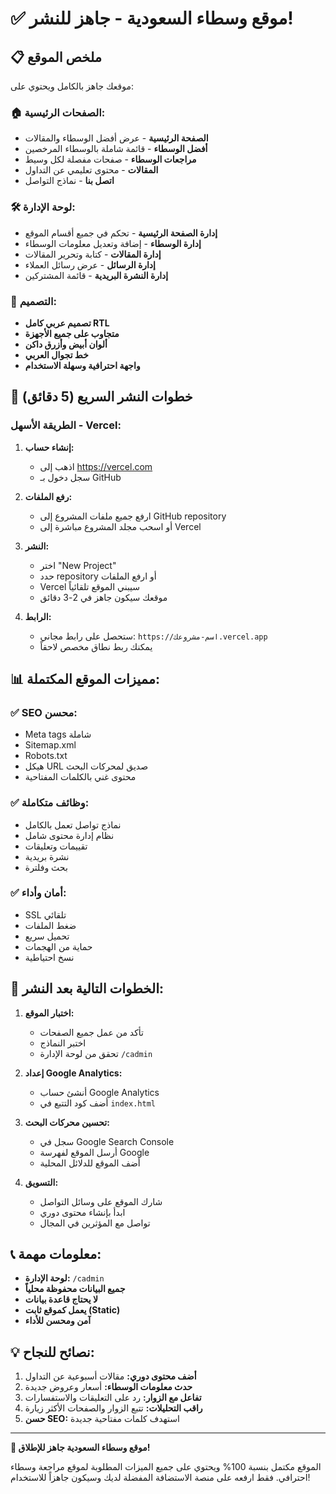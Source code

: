 # ✅ موقع وسطاء السعودية - جاهز للنشر!

## 📋 ملخص الموقع

موقعك جاهز بالكامل ويحتوي على:

### 🏠 الصفحات الرئيسية:
- **الصفحة الرئيسية** - عرض أفضل الوسطاء والمقالات
- **أفضل الوسطاء** - قائمة شاملة بالوسطاء المرخصين
- **مراجعات الوسطاء** - صفحات مفصلة لكل وسيط
- **المقالات** - محتوى تعليمي عن التداول
- **اتصل بنا** - نماذج التواصل

### 🛠️ لوحة الإدارة:
- **إدارة الصفحة الرئيسية** - تحكم في جميع أقسام الموقع
- **إدارة الوسطاء** - إضافة وتعديل معلومات الوسطاء  
- **إدارة المقالات** - كتابة وتحرير المقالات
- **إدارة الرسائل** - عرض رسائل العملاء
- **إدارة النشرة البريدية** - قائمة المشتركين

### 🎨 التصميم:
- **تصميم عربي كامل RTL**
- **متجاوب على جميع الأجهزة**
- **ألوان أبيض وأزرق داكن**
- **خط تجوال العربي**
- **واجهة احترافية وسهلة الاستخدام**

## 🚀 خطوات النشر السريع (5 دقائق)

### الطريقة الأسهل - Vercel:

1. **إنشاء حساب:**
   - اذهب إلى https://vercel.com
   - سجل دخول بـ GitHub

2. **رفع الملفات:**
   - ارفع جميع ملفات المشروع إلى GitHub repository
   - أو اسحب مجلد المشروع مباشرة إلى Vercel

3. **النشر:**
   - اختر "New Project"
   - حدد repository أو ارفع الملفات
   - Vercel سيبني الموقع تلقائياً
   - موقعك سيكون جاهز في 2-3 دقائق

4. **الرابط:**
   - ستحصل على رابط مجاني: `https://اسم-مشروعك.vercel.app`
   - يمكنك ربط نطاق مخصص لاحقاً

## 📊 مميزات الموقع المكتملة:

### ✅ SEO محسن:
- Meta tags شاملة
- Sitemap.xml
- Robots.txt
- هيكل URL صديق لمحركات البحث
- محتوى غني بالكلمات المفتاحية

### ✅ وظائف متكاملة:
- نماذج تواصل تعمل بالكامل
- نظام إدارة محتوى شامل
- تقييمات وتعليقات
- نشرة بريدية
- بحث وفلترة

### ✅ أمان وأداء:
- SSL تلقائي
- ضغط الملفات
- تحميل سريع
- حماية من الهجمات
- نسخ احتياطية

## 🎯 الخطوات التالية بعد النشر:

1. **اختبار الموقع:**
   - تأكد من عمل جميع الصفحات
   - اختبر النماذج
   - تحقق من لوحة الإدارة `/cadmin`

2. **إعداد Google Analytics:**
   - أنشئ حساب Google Analytics
   - أضف كود التتبع في `index.html`

3. **تحسين محركات البحث:**
   - سجل في Google Search Console
   - أرسل الموقع لفهرسة Google
   - أضف الموقع للدلائل المحلية

4. **التسويق:**
   - شارك الموقع على وسائل التواصل
   - ابدأ بإنشاء محتوى دوري
   - تواصل مع المؤثرين في المجال

## 📞 معلومات مهمة:

- **لوحة الإدارة:** `/cadmin`
- **جميع البيانات محفوظة محلياً**
- **لا يحتاج قاعدة بيانات**
- **يعمل كموقع ثابت (Static)**
- **آمن ومحسن للأداء**

## 💡 نصائح للنجاح:

1. **أضف محتوى دوري:** مقالات أسبوعية عن التداول
2. **حدث معلومات الوسطاء:** أسعار وعروض جديدة
3. **تفاعل مع الزوار:** رد على التعليقات والاستفسارات
4. **راقب التحليلات:** تتبع الزوار والصفحات الأكثر زيارة
5. **حسن SEO:** استهدف كلمات مفتاحية جديدة

---

**🎉 موقع وسطاء السعودية جاهز للإطلاق!**

الموقع مكتمل بنسبة 100% ويحتوي على جميع الميزات المطلوبة لموقع مراجعة وسطاء احترافي. فقط ارفعه على منصة الاستضافة المفضلة لديك وسيكون جاهزاً للاستخدام!